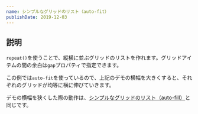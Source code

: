 ```yaml
---
name: シンプルなグリッドのリスト（auto-fit）
publishDate: 2019-12-03
---
```


## 説明

`repeat()`を使うことで、縦横に並ぶグリッドのリストを作れます。グリッドアイテムの間の余白は`gap`プロパティで指定できます。

この例では`auto-fit`を使っているので、上記のデモの横幅を大きくすると、それぞれのグリッドが均等に横に伸びていきます。

デモの横幅を狭くした際の動作は、[シンプルなグリッドのリスト（auto-fill）](../auto-fill-grid-list/)と同じです。